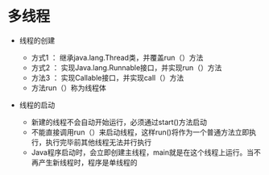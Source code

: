 # 多线程
* 线程的创建
    * 方式1 ： 继承java.lang.Thread类，并覆盖run（）方法
    * 方式2 ： 实现Java.lang.Runnable接口，并实现run（）方法
    * 方法3 ： 实现Callable接口，并实现call（）方法
    * 方法run（）称为线程体
    
* 线程的启动
    * 新建的线程不会自动开始运行，必须通过start()方法启动
    * 不能直接调用run（）来启动线程，这样run()将作为一个普通方法立即执行，执行完毕前其他线程无法并行执行
    * Java程序启动时，会立即创建主线程，main就是在这个线程上运行。当不再产生新线程时，程序是单线程的
    